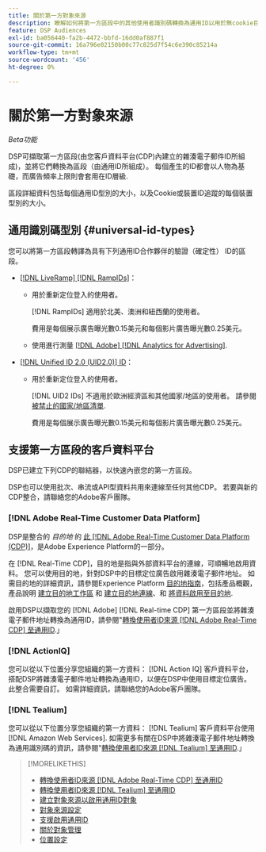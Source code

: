 ```yaml
---
title: 關於第一方對象來源
description: 瞭解如何將第一方區段中的其他使用者識別碼轉換為通用ID以用於無cookie目標定位。
feature: DSP Audiences
exl-id: ba056440-fa2b-4472-bbfd-16dd0af887f1
source-git-commit: 16a796e02150b00c77c825d7f54c6e390c85214a
workflow-type: tm+mt
source-wordcount: '456'
ht-degree: 0%

---
```


# 關於第一方對象來源

*Beta功能*

DSP可擷取第一方區段(由您客戶資料平台(CDP)內建立的雜湊電子郵件ID所組成)，並將它們轉換為區段（由通用ID所組成）。 每個產生的ID都會以人物為基礎，而廣告頻率上限則會套用在ID層級<!-- Move that info. to somewhere else? -->.

區段詳細資料包括每個通用ID型別的大小，以及Cookie或裝置ID追蹤的每個裝置型別的大小。

## 通用識別碼型別 {#universal-id-types}

<!--  Replace below with this once ID5 sources are possible 

Using your first-party data, you can create segments with IDs from the following universal ID partners.

* Authenticated (deterministic) IDs using hashed email addresses:

-->

您可以將第一方區段轉譯為具有下列通用ID合作夥伴的驗證（確定性） ID的區段。

* [[!DNL LiveRamp] [!DNL RampIDs]](https://liveramp.com/identity-resolution)：

   * 用於重新定位登入的使用者。

     [!DNL RampIDs] 適用於北美、澳洲和紐西蘭的使用者。

     費用是每個展示廣告曝光數0.15美元和每個影片廣告曝光數0.25美元。

   * 使用進行測量 [[!DNL Adobe] [!DNL Analytics for Advertising]](/help/integrations/analytics/overview.md).

* [[!DNL Unified ID 2.0 (UID2.0)] ID](https://unifiedid.com)：

   * 用於重新定位登入的使用者。

     [!DNL UID2 IDs] 不適用於歐洲經濟區和其他國家/地區的使用者。 請參閱 [被禁止的國家/地區清單](/help/policies/universal-id-policy.md#prohibited-countries-uid2).

     費用是每個展示廣告曝光數0.15美元和每個影片廣告曝光數0.25美元。

<!-- Not yet

* Probabilistic (unauthenticated) IDs using hashed email addresses:

  * [[!DNL ID5] IDs](https://id5.io): For retargeting unauthenticated site traffic, prospecting using third-party data, and measurement for both using [[!DNL Adobe] [!DNL Analytics for Advertising]](/help/integrations/analytics/overview.md). ID5 IDs are available for no fee.

    ID5 creates an ID by stitching together user signals (hashed email address) with various browser signals (such as IP address and timestamp).

    [!DNL Analytics] measurement requires all [prerequisites for implementing [!DNL Analytics for Advertising]](/help/integrations/analytics/prerequisites.md) and the [AMO ID and EF ID in your tracking URLs](/help/integrations/analytics/ids.md). You also must sign an agreement with [!DNL ID5] and set a parameter within your existing JavaScript tracking tags. <!-- Contact your Adobe Account Team for instructions. -->

<!--
    >[!NOTE]
    >
    >Third-party segments from [!DNL Eyeota] may automatically include ID5 IDs, in addition to users tracked by cookies or device IDs. The segment details include the size for each type. The usual usage fee for each segment, which is stated next to the segment name, applies; no additional fees are charged for the ID5 IDs.
-->

## 支援第一方區段的客戶資料平台

DSP已建立下列CDP的聯結器，以快速內嵌您的第一方區段。

DSP也可以使用批次、串流或API型資料共用來連線至任何其他CDP。 若要與新的CDP整合，請聯絡您的Adobe客戶團隊。

### [!DNL Adobe Real-Time Customer Data Platform]

DSP是整合的 *目的地* 的 [此 [!DNL Adobe Real-Time Customer Data Platform (CDP)]](https://experienceleague.adobe.com/docs/experience-platform/rtcdp/overview.html?lang=zh-Hant)，是Adobe Experience Platform的一部分。

在 [!DNL Real-Time CDP]，目的地是指與外部資料平台的連線，可順暢地啟用資料。 您可以使用目的地，針對DSP中的目標定位廣告啟用雜湊電子郵件地址。 如需目的地的詳細資訊，請參閱Experience Platform [目的地指南](https://experienceleague.adobe.com/docs/experience-platform/destinations/home.html)，包括產品概觀，產品說明 [建立目的地工作區](https://experienceleague.adobe.com/docs/experience-platform/destinations/ui/destinations-workspace.html) 和 [建立目的地連線](https://experienceleague.adobe.com/docs/experience-platform/destinations/ui/connect-destination.html)、和 [將資料啟用至目的地](https://experienceleague.adobe.com/docs/experience-platform/destinations/ui/activate/activate-segment-streaming-destinations.html).

啟用DSP以擷取您的 [!DNL Adobe] [!DNL Real-time CDP] 第一方區段並將雜湊電子郵件地址轉換為通用ID，請參閱&quot;[轉換使用者ID來源 [!DNL Adobe Real-Time CDP] 至通用ID](/help/dsp/audiences/sources/source-adobe-rtcdp.md).」

### [!DNL ActionIQ]

您可以從以下位置分享您組織的第一方資料： [!DNL Action IQ] 客戶資料平台，搭配DSP將雜湊電子郵件地址轉換為通用ID，以便在DSP中使用目標定位廣告。 此整合需要自訂。 如需詳細資訊，請聯絡您的Adobe客戶團隊。

### [!DNL Tealium]

您可以從以下位置分享您組織的第一方資料： [!DNL Tealium] 客戶資料平台使用 [!DNL Amazon Web Services]. 如需更多有關在DSP中將雜湊電子郵件地址轉換為通用識別碼的資訊，請參閱&quot;[轉換使用者ID來源 [!DNL Tealium] 至通用ID](/help/dsp/audiences/sources/source-tealium.md).」

>[!MORELIKETHIS]
>
>* [轉換使用者ID來源 [!DNL Adobe Real-Time CDP] 至通用ID](/help/dsp/audiences/sources/source-adobe-rtcdp.md)
>* [轉換使用者ID來源 [!DNL Tealium] 至通用ID](/help/dsp/audiences/sources/source-tealium.md)
>* [建立對象來源以啟用通用ID對象](source-create.md)
>* [對象來源設定](source-settings.md)
>* [支援啟用通用ID](/help/dsp/audiences/universal-ids.md)
>* [關於對象管理](/help/dsp/audiences/audience-about.md)
>* [位置設定](/help/dsp/campaign-management/placements/placement-settings.md)
